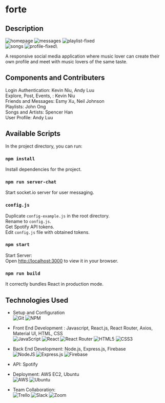 # forte

## Description
![homepage](https://user-images.githubusercontent.com/20469293/177424751-1430606b-8ec2-4179-8669-a909670448c8.gif)
![messages](https://user-images.githubusercontent.com/20469293/177424776-8f7078df-3978-42e8-ae81-1d62594d3259.gif)
![playlist-fixed](https://user-images.githubusercontent.com/20469293/177424801-a8e9d7b8-9814-4fdf-a6bb-d622f3d943d1.gif)\
![songs](https://user-images.githubusercontent.com/20469293/177424828-acf094cc-3edd-4ec0-801e-bd40a7f0b057.gif)
![profile-fixed](https://user-images.githubusercontent.com/20469293/177424836-89af1c3b-463f-4dfe-8b88-10bf40a2ee1a.gif)\

A responsive social media application where music lover can create their own profile and meet with music lovers of the same taste.


## Components and Contributers

Login Authentication: Kevin Niu, Andy Luu \
Explore, Post, Events, : Kevin Niu \
Friends and Messages: Esmy Xu, Neil Johnson \
Playlists: John Ong \
Songs and Artists: Spencer Han \
User Profile: Andy Luu

## Available Scripts

In the project directory, you can run:

### `npm install`

Install dependencies for the project.

### `npm run server-chat`

Start socket.io server for user messaging.

### `config.js`

Duplicate `config-example.js` in the root directory.\
Rename to `config.js`.\
Get Spotify API tokens.\
Edit `config.js` file with obtained tokens.

### `npm start`

Start Server:\
Open [http://localhost:3000](http://localhost:3000) to view it in your browser.

### `npm run build`

It correctly bundles React in production mode.


## Technologies Used

- Setup and Configuration \
![Git](https://img.shields.io/badge/git-%23F05033.svg?style=for-the-badge&logo=git&logoColor=white)
![NPM](https://img.shields.io/badge/NPM-%23000000.svg?style=for-the-badge&logo=npm&logoColor=white)

- Front End Development : Javascript, React.js, React Router, Axios, Material UI, HTML, CSS \
![JavaScript](https://img.shields.io/badge/javascript-%23323330.svg?style=for-the-badge&logo=javascript&logoColor=%23F7DF1E)
![React](https://img.shields.io/badge/react-%2320232a.svg?style=for-the-badge&logo=react&logoColor=%2361DAFB)
![React Router](https://img.shields.io/badge/React_Router-CA4245?style=for-the-badge&logo=react-router&logoColor=white)
![HTML5](https://img.shields.io/badge/html5-%23E34F26.svg?style=for-the-badge&logo=html5&logoColor=white)
![CSS3](https://img.shields.io/badge/css3-%231572B6.svg?style=for-the-badge&logo=css3&logoColor=white)

- Back End Development: Node.js, Express.js, Firebase \
![NodeJS](https://img.shields.io/badge/node.js-6DA55F?style=for-the-badge&logo=node.js&logoColor=white)
![Express.js](https://img.shields.io/badge/express.js-%23404d59.svg?style=for-the-badge&logo=express&logoColor=%2361DAFB)
![Firebase](https://img.shields.io/badge/firebase-%23039BE5.svg?style=for-the-badge&logo=firebase)

- API: Spotify

- Deployment: AWS EC2, Ubuntu \
![AWS](https://img.shields.io/badge/AWS-%23FF9900.svg?style=for-the-badge&logo=amazon-aws&logoColor=white)
![Ubuntu](https://img.shields.io/badge/Ubuntu-E95420?style=for-the-badge&logo=ubuntu&logoColor=white)

- Team Collaboration: \
![Trello](https://img.shields.io/badge/Trello-%23026AA7.svg?style=for-the-badge&logo=Trello&logoColor=white)
![Slack](https://img.shields.io/badge/Slack-4A154B?style=for-the-badge&logo=slack&logoColor=white)
![Zoom](https://img.shields.io/badge/Zoom-2D8CFF?style=for-the-badge&logo=zoom&logoColor=white)
